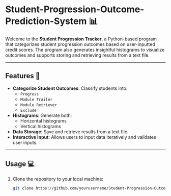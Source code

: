# Student-Progression-Outcome-Prediction-System 📊

Welcome to the **Student Progression Tracker**, a Python-based program that categorizes student progression outcomes based on user-inputted credit scores. The program also generates insightful histograms to visualize outcomes and supports storing and retrieving results from a text file.

---

## Features 🚀

- **Categorize Student Outcomes**: Classify students into:
  - `Progress`
  - `Module Trailer`
  - `Module Retriever`
  - `Exclude`
- **Histograms**: Generate both:
  - Horizontal histograms
  - Vertical histograms
- **Data Storage**: Save and retrieve results from a text file.
- **Interactive Input**: Allows users to input data iteratively and validates user inputs.

---

## Usage 💻

1. Clone the repository to your local machine:
   ```bash
   git clone https://github.com/yourusername/Student-Progression-Outcome-Prediction-System.git](https://github.com/AkshayanMohandas/Student-Progression-Outcome-Prediction-System.git
